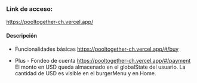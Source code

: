 ### Link de acceso:
https://pooltogether-ch.vercel.app/

#### Descripción
* Funcionalidades básicas
https://pooltogether-ch.vercel.app/#/buy

* Plus - Fondeo de cuenta
https://pooltogether-ch.vercel.app/#/payment
El monto en USD queda almacenado en el globalState del usuario. La cantidad de USD es visible en el burgerMenu y en Home.


